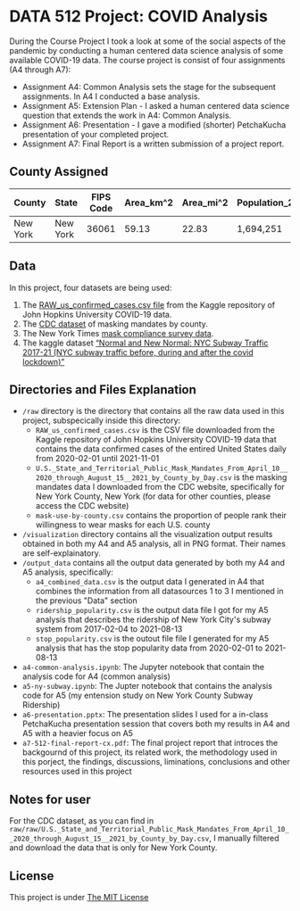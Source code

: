 # DATA 512 Project: COVID Analysis 
During the Course Project I took a look at some of the social aspects of the pandemic by conducting a human centered data science analysis of some available COVID-19 data. The course project is consist of four assignments (A4 through A7):
* Assignment A4: Common Analysis sets the stage for the subsequent assignments. In A4 I conducted a base analysis. 
* Assignment A5: Extension Plan - I asked a human centered data science question that extends the work in A4: Common Analysis. 
* Assignment A6: Presentation - I gave a modified (shorter) PetchaKucha presentation of your completed project.
* Assignment A7: Final Report is a written submission of a project report.

## County Assigned 
| County   | State    | FIPS Code |  Area_km^2 | Area_mi^2 | Population_2020_Census | Population_Increase_from_2010 | County Seat   |
| ---------| -------- | ----------| ---------- | --------- | ---------------------- | ----------------------------- | ------------- |
| New York | New York |   36061   |   59.13	   |   22.83   |       1,694,251        |           108,378             | Manhattan, NYC|

## Data
In this project, four datasets are being used:
1. The [RAW_us_confirmed_cases.csv file](https://www.kaggle.com/antgoldbloom/covid19-data-from-john-hopkins-university?select=RAW_us_confirmed_cases.csv) from the Kaggle repository of John Hopkins University COVID-19 data. 
2. The [CDC dataset](https://data.cdc.gov/Policy-Surveillance/U-S-State-and-Territorial-Public-Mask-Mandates-Fro/62d6-pm5i) of masking mandates by county. 
3. The New York Times [mask compliance survey data](https://github.com/nytimes/covid-19-data/tree/master/mask-use).  
4. The kaggle dataset [“Normal and New Normal: NYC Subway Traffic 2017-21 (NYC subway traffic before, during and after the covid lockdown)”](https://www.kaggle.com/eddeng/nyc-subway-traffic-data-20172021) 


## Directories and Files Explanation
* `/raw` directory is the directory that contains all the raw data used in this project, subspecically inside this directory:
    - `RAW_us_confirmed_cases.csv` is the CSV file downloaded from the Kaggle repository of John Hopkins University COVID-19 data that contains the data confirmed cases of the entired United States daily from 2020-02-01 until 2021-11-01
    - `U.S._State_and_Territorial_Public_Mask_Mandates_From_April_10__2020_through_August_15__2021_by_County_by_Day.csv` is the masking mandates data I downloaded from the CDC website, specifically for New York County, New York (for data for other counties, please access the CDC website)
    -  `mask-use-by-county.csv` contains the proportion of people rank their willingness to wear masks for each U.S. county
* `/visualization` directory contains all the visualization output results obtained in both my A4 and A5 analysis, all in PNG format. Their names are self-explainatory.
* `/output_data` contains all the output data generated by both my A4 and A5 analysis, specifically:
   - `a4_combined_data.csv` is the output data I generated in A4 that combines the information from all datasources 1 to 3 I mentioned in the previous "Data" section
   - `ridership_popularity.csv` is the output data file I got for my A5 analysis that describes the ridership of New York City's subway system from 2017-02-04 to 2021-08-13
   - `stop_popularity.csv` is the outout file file I generated for my A5 analysis that has the stop popularity data from 2020-02-01 to 2021-08-13
* `a4-common-analysis.ipynb`: The Jupyter notebook that contain the analysis code for A4 (common analysis)
* `a5-ny-subway.ipynb`: The Jupter notebook that contains the analysis code for A5 (my entension study on New York County Subway Ridership)
* `a6-presentation.pptx`: The presentation slides I used for a in-class PetchaKucha presentation session that covers both my results in A4 and A5 with a heavier focus on A5
* `a7-512-final-report-cx.pdf`: The final project report that introces the backgournd of this project, its related work, the methodology used in this porject, the findings, discussions, liminations, conclusions and other resources used in this project


## Notes for user
For the CDC dataset, as you can find in `raw/raw/U.S._State_and_Territorial_Public_Mask_Mandates_From_April_10__2020_through_August_15__2021_by_County_by_Day.csv`, I manually filtered and download the data that is only for New York County. 

## License
This project is under [The MIT License](https://opensource.org/licenses/MIT)


